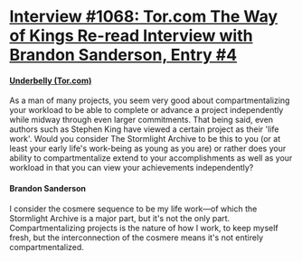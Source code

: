 # [Interview #1068: Tor.com The Way of Kings Re-read Interview with Brandon Sanderson, Entry #4](https://www.theoryland.com/intvmain.php?i=1068#4)

#### [Underbelly (Tor.com)](http://www.tor.com/blogs/2014/05/the-way-of-kings-reread-epilogue-and-all-that-comes-after#444582)

As a man of many projects, you seem very good about compartmentalizing your workload to be able to complete or advance a project independently while midway through even larger commitments. That being said, even authors such as Stephen King have viewed a certain project as their 'life work'. Would you consider The Stormlight Archive to be this to you (or at least your early life's work-being as young as you are) or rather does your ability to compartmentalize extend to your accomplishments as well as your workload in that you can view your achievements independently?

#### Brandon Sanderson

I consider the cosmere sequence to be my life work—of which the Stormlight Archive is a major part, but it's not the only part. Compartmentalizing projects is the nature of how I work, to keep myself fresh, but the interconnection of the cosmere means it's not entirely compartmentalized.

